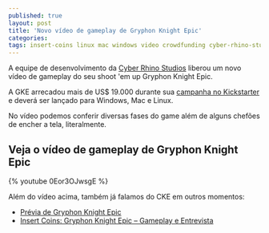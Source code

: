 ```yaml
---
published: true
layout: post
title: 'Novo vídeo de gameplay de Gryphon Knight Epic'
categories: 
tags: insert-coins linux mac windows video crowdfunding cyber-rhino-studios entrevista preview
---
```

A equipe de desenvolvimento da <a href="http://www.cyberrhinostudios.com" target="_blank">Cyber Rhino Studios</a>
 liberou um novo vídeo de gameplay do seu shoot 'em up Gryphon Knight Epic.

A GKE arrecadou mais de US$ 19.000 durante sua <a href="https://www.kickstarter.com/projects/868879546/gryphon-knight-epic-medieval-shmup/description" target="_blank">campanha no Kickstarter</a>
 e deverá ser lançado para Windows, Mac e Linux.

No vídeo podemos conferir diversas fases do game além de alguns chefões de encher a tela, literalmente.

## Veja o vídeo de gameplay de Gryphon Knight Epic
{% youtube 0Eor3OJwsgE %}

Além do vídeo acima, também já falamos do CKE em outros momentos:
<ul>
	<li><a href="{{ site.baseurl }}/2015/04/09/previa-de-gryphon-knight-epic/">Prévia de Gryphon Knight Epic</a>
</li>
	<li><a href="{{ site.baseurl }}/2015/05/06/insert-coins-gryphon-knight-epic-gameplay-e-entrevista/">Insert Coins: Gryphon Knight Epic – Gameplay e Entrevista</a>
</li>
</ul>
